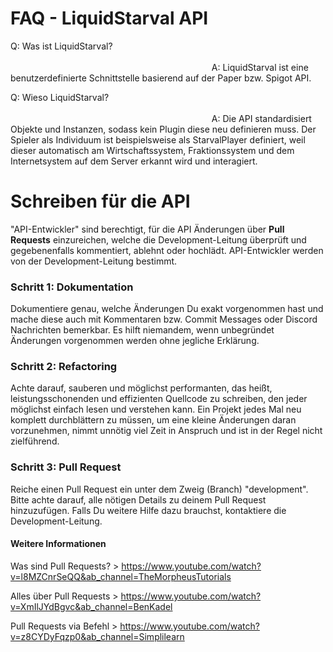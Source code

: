 # FAQ - LiquidStarval API

Q: Was ist LiquidStarval?⠀⠀⠀⠀⠀⠀⠀⠀⠀⠀⠀⠀⠀⠀⠀⠀⠀⠀⠀⠀⠀⠀⠀⠀⠀⠀⠀⠀⠀⠀⠀⠀⠀⠀⠀⠀⠀⠀⠀⠀⠀⠀⠀⠀⠀⠀⠀⠀⠀⠀⠀⠀⠀⠀⠀⠀⠀⠀⠀⠀⠀⠀⠀⠀⠀⠀⠀⠀⠀⠀⠀⠀⠀⠀⠀⠀⠀⠀⠀⠀
A: LiquidStarval ist eine benutzerdefinierte Schnittstelle basierend auf der Paper bzw. Spigot API. 

Q: Wieso LiquidStarval?⠀⠀⠀⠀⠀⠀⠀⠀⠀⠀⠀⠀⠀⠀⠀⠀⠀⠀⠀⠀⠀⠀⠀⠀⠀⠀⠀⠀⠀⠀⠀⠀⠀⠀⠀⠀⠀⠀⠀⠀⠀⠀⠀⠀⠀⠀⠀⠀⠀⠀⠀⠀⠀⠀⠀⠀⠀⠀⠀⠀⠀⠀⠀⠀⠀⠀⠀⠀⠀⠀⠀⠀⠀⠀⠀⠀⠀⠀⠀⠀
A: Die API standardisiert Objekte und Instanzen, sodass kein Plugin diese neu definieren muss. Der Spieler als Individuum ist beispielsweise
als StarvalPlayer definiert, weil dieser automatisch am Wirtschaftssystem, Fraktionssystem und dem Internetsystem auf dem Server erkannt wird und interagiert.

# Schreiben für die API
"API-Entwickler" sind berechtigt, für die API Änderungen über **Pull Requests** einzureichen, welche die Development-Leitung überprüft und gegebenenfalls kommentiert, ablehnt oder hochlädt. API-Entwickler werden von der Development-Leitung bestimmt.

### Schritt 1: Dokumentation
Dokumentiere genau, welche Änderungen Du exakt vorgenommen hast und mache diese auch mit Kommentaren bzw. Commit Messages
oder Discord Nachrichten bemerkbar. Es hilft niemandem, wenn unbegründet Änderungen vorgenommen werden ohne jegliche Erklärung.

### Schritt 2: Refactoring
Achte darauf, sauberen und möglichst performanten, das heißt, leistungsschonenden und effizienten Quellcode zu schreiben, den
jeder möglichst einfach lesen und verstehen kann. Ein Projekt jedes Mal neu komplett durchblättern zu müssen, um eine kleine
Änderungen daran vorzunehmen, nimmt unnötig viel Zeit in Anspruch und ist in der Regel nicht zielführend.

### Schritt 3: Pull Request
Reiche einen Pull Request ein unter dem Zweig (Branch) "development". Bitte achte darauf, alle nötigen Details zu deinem Pull Request
hinzuzufügen. Falls Du weitere Hilfe dazu brauchst, kontaktiere die Development-Leitung.

#### Weitere Informationen

Was sind Pull Requests? > https://www.youtube.com/watch?v=l8MZCnrSeQQ&ab_channel=TheMorpheusTutorials

Alles über Pull Requests > https://www.youtube.com/watch?v=XmIlJYdBgvc&ab_channel=BenKadel

Pull Requests via Befehl > https://www.youtube.com/watch?v=z8CYDyFqzp0&ab_channel=Simplilearn
